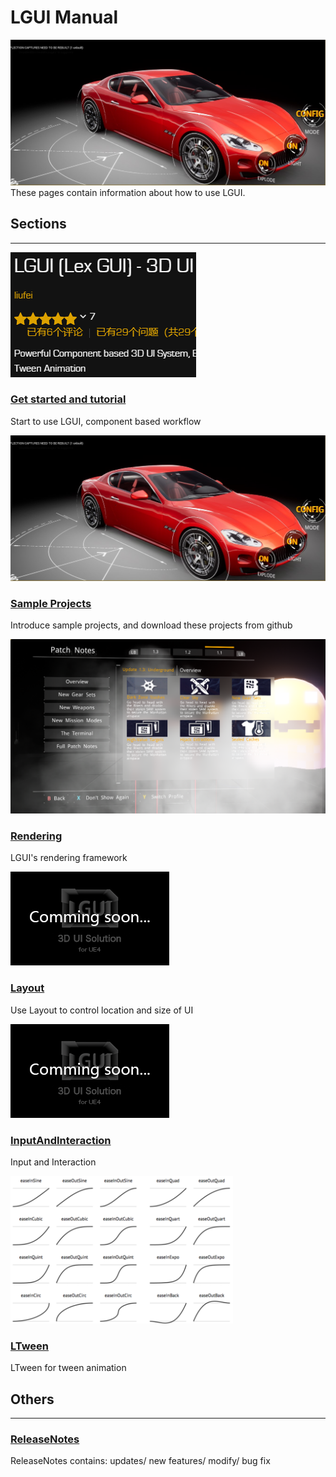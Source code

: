 # LGUI Manual
![Manual](SampleProjects/icon.png)
These pages contain information about how to use LGUI.

## Sections

<hr>
<div class="frontpage">

<div class="frontpage-section">
<a href="GetStarted/index.md"><img src="GetStarted/Install/icon.png"></a>
<h3><a href="GetStarted/index.md">Get started and tutorial</a></h3>
<p>Start to use LGUI, component based workflow</p>
</div>

<div class="frontpage-section">
<a href="SampleProjects/index.md"><img src="SampleProjects/icon.png"></a>
<h3><a href="SampleProjects/index.md">Sample Projects</a></h3>
<p>Introduce sample projects, and download these projects from github</p>
</div>

<!-- <div class="frontpage-section">
<a href="UIElementsAndControls/index.md"><img src="UIElementsAndControls/icon.png"></a>
<h3><a href="UIElementsAndControls/index.md">UI elements and controls</a></h3>
<p>How to use LGUI's element and controls</p>
</div> -->

<div class="frontpage-section">
<a href="Rendering/index.md"><img src="Rendering/icon.png"></a>
<h3><a href="Rendering/index.md">Rendering</a></h3>
<p>LGUI's rendering framework</p>
</div>

<div class="frontpage-section">
<a href="Layout/index.md"><img src="../missing.png"></a>
<h3><a href="Layout/index.md">Layout</a></h3>
<p>Use Layout to control location and size of UI</p>
</div>

<div class="frontpage-section">
<a href="Interaction/index.md"><img src="../missing.png"></a>
<h3><a href="InputAndInteraction/index.md">InputAndInteraction</a></h3>
<p>Input and Interaction</p>
</div>

<!-- 

<div class="frontpage-section">
<a href="LGUIPrefab/index.md"><img src="missing.png"></a>
<h3><a href="LGUIPrefab/index.md">LGUIPrefab</a></h3>
<p>Use LGUIPrefab workflow</p>
</div>

<div class="frontpage-section">
<a href="LGUIPointerEvent/index.md"><img src="missing.png"></a>
<h3><a href="LGUIPointerEvent/index.md">LGUIPointerEvent</a></h3>
<p>LGUIPointerEvent for UI interaction</p>
</div>

<div class="frontpage-section">
<a href="LGUIDrawableEvent/index.md"><img src="missing.png"></a>
<h3><a href="LGUIDrawableEvent/index.md">LGUIDrawableEvent</a></h3>
<p>Introduce how to use LGUIDrawableEvent</p>
</div>
-->

<div class="frontpage-section">
<a href="LTween/index.md"><img src="LTween/GetStarted/icon.png"></a>
<h3><a href="LTween/index.md">LTween</a></h3>
<p>LTween for tween animation</p>
</div>

</div>


## Others
<hr>

<div class="frontpage-others">
<h3><a href="ReleaseNotes/index.md">ReleaseNotes</a></h3>
<p>ReleaseNotes contains: updates/ new features/ modify/ bug fix</p>
</div>

<!-- <div class="frontpage-others">
<h3><a href="ThanksTo/index.md">ThanksTo...</a></h3>
<p>Thanks to those guys who helped with this plugin</p>
</div> -->
